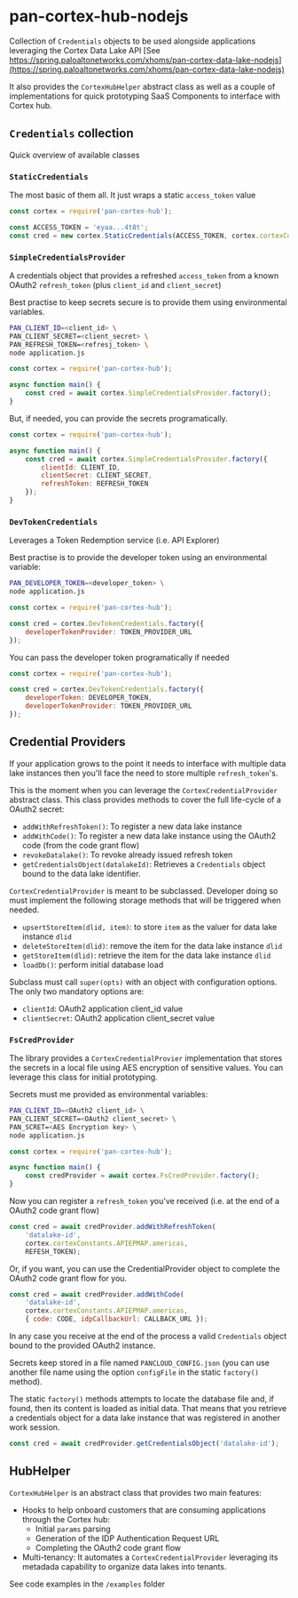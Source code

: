 # pan-cortex-hub-nodejs
Collection of `Credentials` objects to be used alongside applications leveraging
the Cortex Data Lake API [See
https://spring.paloaltonetworks.com/xhoms/pan-cortex-data-lake-nodejs](https://spring.paloaltonetworks.com/xhoms/pan-cortex-data-lake-nodejs)

It also provides the `CortexHubHelper` abstract class as well as a couple of
implementations for quick prototyping SaaS Components to interface with Cortex hub.

## `Credentials` collection
Quick overview of available classes
### `StaticCredentials`
The most basic of them all. It just wraps a static `access_token` value

```javascript
const cortex = require('pan-cortex-hub');

const ACCESS_TOKEN = 'eyaa...4t8t';
const cred = new cortex.StaticCredentials(ACCESS_TOKEN, cortex.cortexConstants.APIEPMAP.americas);
```

### `SimpleCredentialsProvider`
A credentials object that provides a refreshed `access_token` from a known
OAuth2 `refresh_token` (plus `client_id` and `client_secret`)

Best practise to keep secrets secure is to provide them using environmental
variables.

```bash
PAN_CLIENT_ID=<client_id> \
PAN_CLIENT_SECRET=<client_secret> \
PAN_REFRESH_TOKEN=<refresj_token> \
node application.js
```

```javascript
const cortex = require('pan-cortex-hub');

async function main() {
    const cred = await cortex.SimpleCredentialsProvider.factory();
}
```

But, if needed, you can provide the secrets programatically.

```javascript
const cortex = require('pan-cortex-hub');

async function main() {
    const cred = await cortex.SimpleCredentialsProvider.factory({
        clientId: CLIENT_ID,
        clientSecret: CLIENT_SECRET,
        refreshToken: REFRESH_TOKEN
    });
}
```

### `DevTokenCredentials`
Leverages a Token Redemption service (i.e. API Explorer)

Best practise is to provide the developer token using an environmental variable:

```bash
PAN_DEVELOPER_TOKEN=<developer_token> \
node application.js
```

```javascript
const cortex = require('pan-cortex-hub');

const cred = cortex.DevTokenCredentials.factory({
    developerTokenProvider: TOKEN_PROVIDER_URL
});
```

You can pass the developer token programatically if needed

```javascript
const cortex = require('pan-cortex-hub');

const cred = cortex.DevTokenCredentials.factory({
    developerToken: DEVELOPER_TOKEN,
    developerTokenProvider: TOKEN_PROVIDER_URL
});
```

## Credential Providers
If your application grows to the point it needs to interface with multiple data
lake instances then you'll face the need to store multiple `refresh_token`'s.

This is the moment when you can leverage the `CortexCredentialProvider` abstract
class. This class provides methods to cover the full life-cycle of a OAuth2
secret:
* `addWithRefreshToken()`: To register a new data lake instance
* `addWithCode()`: To register a new data lake instance using the OAuth2 code
  (from the code grant flow)
* `revokeDatalake()`: To revoke already issued refresh token
* `getCredentialsObject(datalakeId)`: Retrieves a `Credentials` object bound to
  the data lake identifier.

`CortexCredentialProvider` is meant to be subclassed. Developer doing so must
implement the following storage methods that will be triggered when needed.

* `upsertStoreItem(dlid, item)`: to store `item` as the valuer for data lake
  instance `dlid`
* `deleteStoreItem(dlid)`: remove the item for the data lake instance `dlid`
* `getStoreItem(dlid)`: retrieve the item for the data lake instance `dlid`
* `loadDb()`: perform initial database load

Subclass must call `super(opts)` with an object with configuration options. The
only two mandatory options are:

* `clientId`: OAuth2 application client_id value
* `clientSecret`: OAuth2 application client_secret value

### `FsCredProvider`
The library provides a `CortexCredentialProvier` implementation that stores the
secrets in a local file using AES encryption of sensitive values. You can leverage this class for initial prototyping.

Secrets must me provided as environmental variables:
```bash
PAN_CLIENT_ID=<OAuth2 client_id> \
PAN_CLIENT_SECRET=<OAuth2 client_secret> \
PAN_SCRET=<AES Encryption key> \
node application.js
```

```javascript
const cortex = require('pan-cortex-hub');

async function main() {
    const credProvider = await cortex.FsCredProvider.factory();
}
```

Now you can register a `refresh_token` you've received (i.e. at the end of a
OAuth2 code grant flow)

```javascript
const cred = await credProvider.addWithRefreshToken(
    'datalake-id',
    cortex.cortexConstants.APIEPMAP.americas,
    REFESH_TOKEN);
```

Or, if you want, you can use the CredentialProvider object to complete the
OAuth2 code grant flow for you.

```javascript
const cred = await credProvider.addWithCode(
    'datalake-id',
    cortex.cortexConstants.APIEPMAP.americas,
    { code: CODE, idpCallbackUrl: CALLBACK_URL });
```

In any case you receive at the end of the process a valid `Credentials` object
bound to the provided OAuth2 instance.

Secrets keep stored in a file named `PANCLOUD_CONFIG.json` (you can use another
file name using the option `configFile` in the static `factory()` method).

The static `factory()` methods attempts to locate the database file and, if
found, then its content is loaded as initial data. That means that you retrieve
a credentials object for a data lake instance that was registered in another
work session.

```javascript
const cred = await credProvider.getCredentialsObject('datalake-id');
```

## HubHelper
`CortexHubHelper` is an abstract class that provides two main features:
* Hooks to help onboard customers that are consuming applications through the
  Cortex hub:
    * Initial `params` parsing
    * Generation of the IDP Authentication Request URL
    * Completing the OAuth2 code grant flow
* Multi-tenancy: It automates a `CortexCredentialProvider` leveraging its
  metadada capability to organize data lakes into tenants.

See code examples in the `/examples` folder